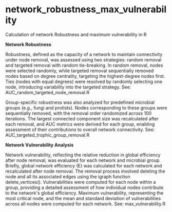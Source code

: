 # network_robustness_max_vulnerability
Calculation of network Robustness and maximum vulnerability in R

**Network Robustness**

Robustness, defined as the capacity of a network to maintain connectivity under node removal, was assessed using two strategies: random removal and targeted removal with random tie-breaking. In random removal, nodes were selected randomly, while targeted removal sequentially removed nodes based on degree centrality, targeting the highest-degree nodes first. 
Ties (nodes with equal degrees) were resolved by randomly selecting one node, introducing variability into the targeted strategy. See: AUC_random_targeted_node_removal.R

Group-specific robustness was also analyzed for predefined microbial groups (e.g., fungi and protists). Nodes corresponding to these groups were sequentially removed, with the removal order randomized across 100 iterations. 
The largest connected component size was recalculated after each removal, and AUC metrics were derived for each group, enabling assessment of their contributions to overall network connectivity. See: AUC_targeted_trophic_group_removal.R

**Network Vulnerability Analysis**

Network vulnerability, reflecting the relative reduction in global efficiency after node removal, was evaluated for each network and microbial group. Briefly, global network efficiency (E) was calculated for each network and recalculated after node removal. 
The removal process involved deleting the node and all its associated edges using the igraph function delete_vertices(). 
Vulnerabilities were computed for each node within a group, providing a detailed assessment of how individual nodes contribute to the network's global efficiency. 
Maximum vulnerability, representing the most critical node, and the mean and standard deviation of vulnerabilities across all nodes were computed for each network. See: max_vulnerability.R
